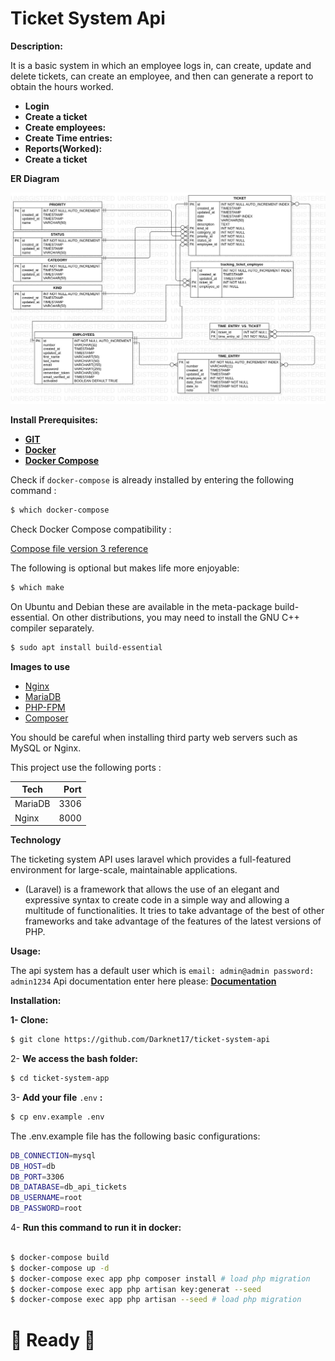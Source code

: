 # Ticket System Api

**Description:**

It is a basic system in which an employee logs in, can create, update and delete tickets, can create an employee, and then can generate a report to obtain the hours worked.

- **Login**
- **Create a ticket**
- **Create employees:**
- **Create Time entries:**
- **Reports(Worked):**
- **Create a ticket**


**ER Diagram**

![ERDDiagram1.jpg](documentation/ERDDiagram1.jpg)

**Install Prerequisites:**

- **[GIT](https://git-scm.com/downloads)**
- **[Docker](https://docs.docker.com/engine/install/)**
- **[Docker Compose](https://docs.docker.com/compose/install/)**

Check if `docker-compose` is already installed by entering the following command :

```bash
$ which docker-compose
```

Check Docker Compose compatibility :

[Compose file version 3 reference](https://docs.docker.com/compose/compose-file/)

The following is optional but makes life more enjoyable:

```bash
$ which make
```

On Ubuntu and Debian these are available in the meta-package build-essential. On other distributions, you may need to install the GNU C++ compiler separately.

```bash
$ sudo apt install build-essential
```

**Images to use**

- [Nginx](https://hub.docker.com/_/nginx/)
- [MariaDB](https://mariadb.org/download/?t=mariadb&p=mariadb&r=10.6.5&os=Linux&cpu=x86_64&pkg=tar_gz&i=systemd&m=osuosl)
- [PHP-FPM](https://hub.docker.com/r/nanoninja/php-fpm/)
- [Composer](https://hub.docker.com/_/composer/)

You should be careful when installing third party web servers such as MySQL or Nginx.

This project use the following ports :

| Tech     |          Port |
|----------|--------------:|
| MariaDB  |          3306 |
| Nginx    |          8000 |

**Technology**

The ticketing system API uses laravel which provides a full-featured environment for large-scale, maintainable applications.

- (Laravel) is a framework that allows the use of an elegant and expressive syntax to create code in a simple way and allowing a multitude of functionalities. It tries to take advantage of the best of other frameworks and take advantage of the features of the latest versions of PHP.

**Usage:**

The api system has a default user which is `email: admin@admin password: admin1234`
Api documentation enter here please: [**Documentation**](https://documenter.getpostman.com/view/3381918/UVXqFt81)

**Installation:**

  **1- Clone:**

```bash
$ git clone https://github.com/Darknet17/ticket-system-api
```

2- **We access the bash folder:**

```bash
$ cd ticket-system-app
```

3-  **Add your file** `.env` **:**

```bash
$ cp env.example .env
```

The .env.example file has the following basic configurations:

```bash
DB_CONNECTION=mysql
DB_HOST=db
DB_PORT=3306
DB_DATABASE=db_api_tickets
DB_USERNAME=root
DB_PASSWORD=root
```

4- **Run this command to run it in docker:**

```bash

$ docker-compose build
$ docker-compose up -d
$ docker-compose exec app php composer install # load php migration
$ docker-compose exec app php artisan key:generat --seed
$ docker-compose exec app php artisan --seed # load php migration
```

# 🎉 Ready  🎉
